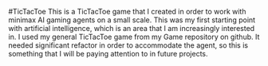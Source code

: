 #TicTacToe
This is a TicTacToe game that I created in order to work with minimax AI gaming agents on a small scale. This was my first starting point with artificial intelligence, which is an area that I am increasingly interested in. I used my general TicTacToe game from my Game repository on github. It needed significant refactor in order to accommodate the agent, so this is something that I will be paying attention to in future projects.
